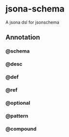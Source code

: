 # jsona-schema

A jsona dsl for jsonschema

## Annotation

### @schema

### @desc

### @def

### @ref

### @optional

### @pattern

### @compound
